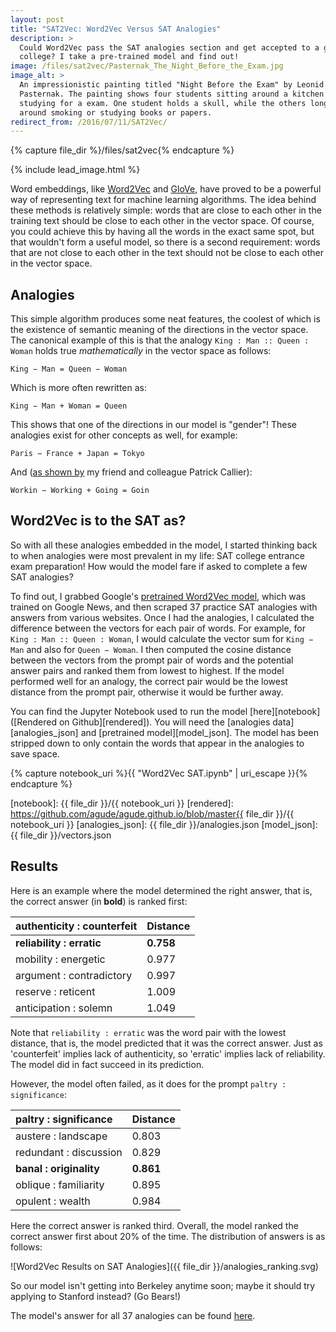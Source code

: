 ```yaml
---
layout: post
title: "SAT2Vec: Word2Vec Versus SAT Analogies"
description: >
  Could Word2Vec pass the SAT analogies section and get accepted to a good
  college? I take a pre-trained model and find out!
image: /files/sat2vec/Pasternak_The_Night_Before_the_Exam.jpg
image_alt: >
  An impressionistic painting titled "Night Before the Exam" by Leonid
  Pasternak. The painting shows four students sitting around a kitchen table
  studying for a exam. One student holds a skull, while the others longue
  around smoking or studying books or papers.
redirect_from: /2016/07/11/SAT2Vec/
---
```


{% capture file_dir %}/files/sat2vec{% endcapture %}

{% include lead_image.html %}

Word embeddings, like [Word2Vec][Word2Vec_paper] and [GloVe][GloVe_site], have
proved to be a powerful way of representing text for machine learning
algorithms. The idea behind these methods is relatively simple: words that are
close to each other in the training text should be close to each other in the
vector space. Of course, you could achieve this by having all the words in the
exact same spot, but that wouldn't form a useful model, so there is a second
requirement: words that are not close to each other in the text should not be
close to each other in the vector space.

[Word2Vec_paper]: https://papers.nips.cc/paper/5021-distributed-representations-of-words-and-phrases-and-their-compositionality.pdf
[GloVe_site]: http://nlp.stanford.edu/projects/glove/

## Analogies

This simple algorithm produces some neat features, the coolest of which is the
existence of semantic meaning of the directions in the vector space. The
canonical example of this is that the analogy `King : Man :: Queen : Woman`
holds true _mathematically_ in the vector space as follows:

    King − Man = Queen − Woman

Which is more often rewritten as:

    King − Man + Woman = Queen

This shows that one of the directions in our model is "gender"! These
analogies exist for other concepts as well, for example:

    Paris − France + Japan = Tokyo

And ([as shown by][pats_post] my friend and colleague Patrick Callier):

    Workin − Working + Going = Goin

[pats_post]: https://gab41.lab41.org/street-style-guide-vector-transformations-betta-work-2ad8d9829587

## Word2Vec is to the SAT as?

So with all these analogies embedded in the model, I started thinking back to
when analogies were most prevalent in my life: SAT college entrance exam
preparation! How would the model fare if asked to complete a few SAT
analogies?

To find out, I grabbed Google's [pretrained Word2Vec model][w2v_model], which
was trained on Google News, and then scraped 37 practice SAT analogies with
answers from various websites. Once I had the analogies, I calculated the
difference between the vectors for each pair of words. For example, for
`King : Man :: Queen : Woman`, I would calculate the vector sum for `King −
Man` and also for `Queen − Woman`. I then computed the cosine distance between
the vectors from the prompt pair of words and the potential answer pairs and
ranked them from lowest to highest. If the model performed well for an
analogy, the correct pair would be the lowest distance from the prompt pair,
otherwise it would be further away.

[w2v_model]: https://drive.google.com/file/d/0B7XkCwpI5KDYNlNUTTlSS21pQmM/edit?usp=sharing

You can find the Jupyter Notebook used to run the model [here][notebook]
([Rendered on Github][rendered]). You will need the [analogies
data][analogies_json] and [pretrained model][model_json]. The model has been
stripped down to only contain the words that appear in the analogies to save
space.

{% capture notebook_uri %}{{ "Word2Vec SAT.ipynb" | uri_escape }}{% endcapture %} 

[notebook]: {{ file_dir }}/{{ notebook_uri }}
[rendered]: https://github.com/agude/agude.github.io/blob/master{{ file_dir }}/{{ notebook_uri }}
[analogies_json]: {{ file_dir }}/analogies.json
[model_json]: {{ file_dir }}/vectors.json

## Results

Here is an example where the model determined the right answer, that is, the correct answer
(in **bold**) is ranked first:

| authenticity : counterfeit   | Distance   |
|:-----------------------------|:-----------|
| **reliability : erratic**    | **0.758**  |
| mobility : energetic         | 0.977      |
| argument : contradictory     | 0.997      |
| reserve : reticent           | 1.009      |
| anticipation : solemn        | 1.049      |

Note that `reliability : erratic` was the word pair with the lowest
distance, that is, the model predicted that it was the correct answer. Just as
'counterfeit' implies lack of authenticity, so 'erratic' implies lack of
reliability. The model did in fact succeed in its prediction.

However, the model often failed, as it does for the prompt `paltry :
significance`:

| paltry : significance   | Distance   |
|:------------------------|:-----------|
| austere : landscape     | 0.803      |
| redundant : discussion  | 0.829      |
| **banal : originality** | **0.861**  |
| oblique : familiarity   | 0.895      |
| opulent : wealth        | 0.984      |

Here the correct answer is ranked third. Overall, the model ranked the correct
answer first about 20% of the time. The distribution of answers is as follows:

![Word2Vec Results on SAT Analogies]({{ file_dir }}/analogies_ranking.svg)

So our model isn't getting into Berkeley anytime soon; maybe it should try
applying to Stanford instead? (Go Bears!)

The model's answer for all 37 analogies can be found [here][results].

[results]: /blog/sat2vec/results/
